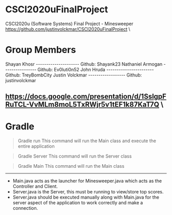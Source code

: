 # CSCI2020uFinalProject

CSCI2020u (Software Systems) Final Project - Minesweeper \
https://github.com/justinvolckmar/CSCI2020uFinalProject \

# Group Members
Shayan Khosr --------------------- Github: Shayank23
Nathaniel Armogan ---------------- Github: Ev0luti0n52
John Hruda -----------------------	Github: TreyBombCity
Justin Volckmar ------------------ Github: justinvolckmar

https://docs.google.com/presentation/d/1SslgpFRuTCL-VvMLm8moL5TxRWjr5v1tEF1k87KaT7Q \
-------------------------------------------------------------------------------------------
# Gradle

> Gradle run
This command will run the Main class and execute the entire application

> Gradle Server
This command will run the Server class

> Gradle Main
This command will run the Main class
-------------------------------------------------------------------------------------------
- Main.java acts as the launcher for Minesweeper.java which acts as the Controller and Client.
- Server.java is the Server, this must be running to view/store top scores.
- Server.java should be executed manually along with Main.java for the server aspect of the application 
  to work correctly and make a connection.